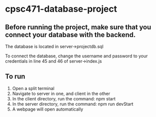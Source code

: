 # cpsc471-database-project

## Before running the project, make sure that you connect your database with the backend.

The database is located in server->projectdb.sql

To connect the database, change the username and password to your credentials in line 45 and 46 of server->index.js

## To run
1. Open a split terminal
2. Navigate to server in one, and client in the other
3. In the client directory, run the command: npm start
4. In the server directory, run the command: npm run devStart
5. A webpage will open automatically 
